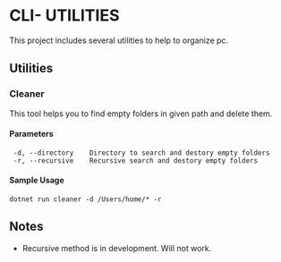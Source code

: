 # CLI- UTILITIES

This project includes several utilities to help to organize pc.

## Utilities

### Cleaner ###

This tool helps you to find empty folders in given path and delete them.

#### Parameters

```
 -d, --directory    Directory to search and destory empty folders
 -r, --recursive    Recursive search and destory empty folders
```

#### Sample Usage

```
dotnet run cleaner -d /Users/home/* -r
```


## Notes

* Recursive method is in development. Will not work.